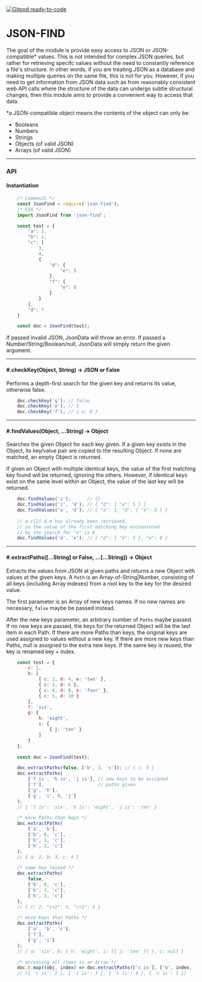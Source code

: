 [![Gitpod ready-to-code](https://img.shields.io/badge/Gitpod-ready--to--code-blue?logo=gitpod)](https://gitpod.io/#https://github.com/BeAnMo/json-find)

# JSON-FIND

The goal of the module is provide easy access to JSON or JSON-compatible* values. This is not intended for complex JSON queries, but rather for retrieving specifc values without the need to constantly reference a file's structure. In other words, if you are treating JSON as a database and making multiple queries on the same file, this is not for you. However, if you need to get information from JSON data such as from reasonably consistent web API calls where the structure of the data can undergo subtle structural changes, then this module aims to provide a convenient way to access that data.

*a JSON-compatible object means the contents of the object can only be:
- Booleans
- Numbers
- Strings
- Objects (of valid JSON)
- Arrays (of valid JSON)

---

### API

#### Instantiation

```js
    /* CommonJS */
    const JsonFind = require('json-find');
    /* ES6 */
    import JsonFind from 'json-find';

    const test = {
        "a": 1,
        "b": 2,
        "c": [
            3, 
            4, 
            {
                "d": {
                    "e": 5
                },
                "f": {
                    "e": 8
                }
            }
        ],
        "d": 7
    }

    const doc = JsonFind(test);
```

If passed invalid JSON, JsonData will throw an error. If passed a Number/String/Boolean/null, JsonData will simply return the given argument.

---

#### #.checkKey(Object, String) -> JSON or False

Performs a depth-first search for the given key and returns its value, otherwise false.

```js
    doc.checkKey('g'); // false
    doc.checkKey('e'); // 5
    doc.checkKey('f'); // { e: 8 } 
```

---

#### #.findValues(Object, ...String) -> Object
    
Searches the given Object for each key given. If a given key exists in the Object, its key/value pair
are copied to the resulting Object. If none are matched, an empty Object is returned.

If given an Object with multiple identical keys, the value of the first matching key found will be returned, ignoring the others. However, if identical keys exist on the same level within an Object, the value of the last key will be returned.

```js
    doc.findValues('z');      // {}
    doc.findValues('z', 'd'); // { "d": { "e": 5 } }
    doc.findValues('a', 'd'); // { "a": 1, "d": { "e": 5 } }
    
    // a.c[2].d.e has already been retrieved,
    // so the value of the first matching key encountered 
    // by the search for "e" is 8
    doc.findValues('d', 'e'); // { "d": { "e": 5 }, "e": 8 }
```

---

#### #.extractPaths([...String] or False, ...[...String]) -> Object

Extracts the values from JSON at given paths and returns a new Object with values at the given keys. A ```Path``` is an Array-of-String|Number, consisting of all keys (including Array indexes) from a root key to the key for the desired value. 

The first parameter is an Array of new keys names. If no new names are necessary, ```false``` maybe be passed instead. 

After the new keys parameter, an arbitrary number of ```Paths``` maybe passed. If no new keys are passed, the keys for the returned Object will be the last item in each Path. If there are more Paths than keys, the original keys are used assigned to values without a new key. If there are more new keys than Paths, null is assigned to the extra new keys. If the same key is reused, the key is renamed key + index.

```js
    const test = {
        c: 1,
        b: [
            { c: 2, d: 4, e: 'two' },
            { c: 3, d: 6 },
            { c: 4, d: 8, e: 'four' },
            { c: 5, d: 10 }
        ],
        f: 'six',
        g: {
            h: 'eight',
            i: [
                { j: 'ten' }
            ]
        }
    };

    const doc = JsonFind(test);

    doc.extractPaths(false, ['b', 3, 'c']); // { c: 5 }
    doc.extractPaths(
        ['f is', 'h is', 'j is'], // new keys to be assigned 
        ['f'],                    // paths given
        ['g', 'h'], 
        ['g', 'i', 0, 'j']
    );
    // { 'f is': 'six', 'h is': 'eight', 'j is': 'ten' } 

    /* more Paths than keys */
    doc.extractPaths(
        ['a', 'b'], 
        ['b', 0, 'c'], 
        ['b', 1, 'c'], 
        ['b', 2, 'c']
    );
    // { a: 2, b: 3, c: 4 }

    /* same key reused */
    doc.extractPaths(
        false, 
        ['b', 0, 'c'], 
        ['b', 1, 'c'], 
        ['b', 2, 'c']
    ); 
    // { c: 2, "c+1": 3, "c+2": 4 }

    /* more keys than Paths */
    doc.extractPaths(
        ['a', 'b', 'c'], 
        ['f'], 
        ['g', 'i']
    );
    // { a: 'six', b: { h: 'eight', i: [{ j: 'ten' }] }, c: null }

    /* accessing all items in an Array */
    doc.b.map((obj, index) => doc.extractPaths(['c is'], ['b', index, 'c']));
    // [{ 'c is': 2 }, { 'c is': 3 }, { 'c is': 4 }, { 'c is': 5 }]
```
